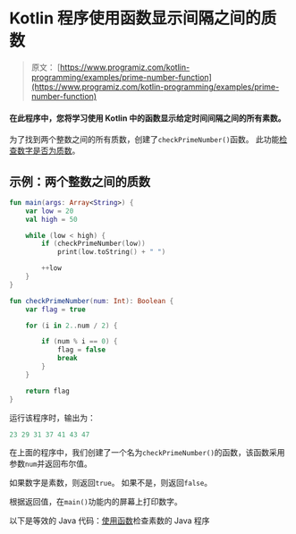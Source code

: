 # Kotlin 程序使用函数显示间隔之间的质数

> 原文： [https://www.programiz.com/kotlin-programming/examples/prime-number-function](https://www.programiz.com/kotlin-programming/examples/prime-number-function)

#### 在此程序中，您将学习使用 Kotlin 中的函数显示给定时间间隔之间的所有素数。

为了找到两个整数之间的所有质数，创建了`checkPrimeNumber()`函数。 此功能[检查数字是否为质数](/kotlin-programming/examples/prime-number "Check prime number in Kotlin")。

## 示例：两个整数之间的质数

```kt
fun main(args: Array<String>) {
    var low = 20
    val high = 50

    while (low < high) {
        if (checkPrimeNumber(low))
            print(low.toString() + " ")

        ++low
    }
}

fun checkPrimeNumber(num: Int): Boolean {
    var flag = true

    for (i in 2..num / 2) {

        if (num % i == 0) {
            flag = false
            break
        }
    }

    return flag
}
```

运行该程序时，输出为：

```kt
23 29 31 37 41 43 47 
```

在上面的程序中，我们创建了一个名为`checkPrimeNumber()`的函数，该函数采用参数`num`并返回布尔值。

如果数字是素数，则返回`true`。 如果不是，则返回`false`。

根据返回值，在`main()`功能内的屏幕上打印数字。

以下是等效的 Java 代码：[使用函数](/java-programming/examples/prime-number-function "Java Program to Check Prime Number using Function")检查素数的 Java 程序
